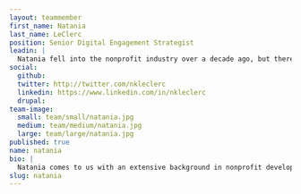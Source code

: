 ```yaml
---
layout: teammember
first_name: Natania
last_name: LeClerc
position: Senior Digital Engagement Strategist
leadin: |
  Natania fell into the nonprofit industry over a decade ago, but there’s nothing accidental about her skill for developing long term engagement solutions for nonprofits.
social:
  github:
  twitter: http://twitter.com/nkleclerc
  linkedin: https://www.linkedin.com/in/nkleclerc
  drupal:
team-image:
  small: team/small/natania.jpg
  medium: team/medium/natania.jpg
  large: team/large/natania.jpg
published: true
name: natania
bio: |
  Natania comes to us with an extensive background in nonprofit development. She’s worked with organizations like Feeding America and Best Friends Animal Society to build enduring and effective fundraising programs, helping them expand their constituencies and support their causes through meaningful campaigns. Natania left lasting impacts on the organizations she touched, and they still use the strategies she put in place. Natania does have a life outside of nonprofit engagement, which includes photography, spending time with her dog, and going to concerts. She says she once stormed the stage at a Beastie Boy concert in the 90’s. Points for bravery, Natania.
slug: natania
---
```

